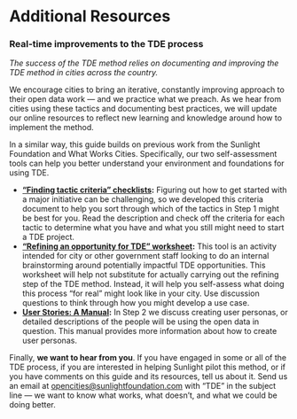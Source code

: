 # Additional Resources

### Real-time improvements to the TDE process

_The success of the TDE method relies on documenting and improving the TDE method in cities across the country._

We encourage cities to bring an iterative, constantly improving approach to their open data work — and we practice what we preach. As we hear from cities using these tactics and documenting best practices, we will update our online resources to reflect new learning and knowledge around how to implement the method.

In a similar way, this guide builds on previous work from the Sunlight Foundation and What Works Cities. Specifically, our two self-assessment tools can help you better understand your environment and foundations for using TDE.

* [**“Finding tactic criteria” checklists**](https://sunlight-foundation.gitbooks.io/tactical-data-engagement/content/criteria-for-find-tactics.html)**:** Figuring out how to get started with a major initiative can be challenging, so we developed this criteria document to help you sort through which of the tactics in Step 1 might be best for you. Read the description and check off the criteria for each tactic to determine what you have and what you still might need to start a TDE project.
* [**“Refining an opportunity for TDE” worksheet**](https://sunlight-foundation.gitbooks.io/tactical-data-engagement/content/worksheet-to-refine-an-opportunity.html)**:** This tool is an activity intended for city or other government staff looking to do an internal brainstorming around potentially impactful TDE opportunities. This worksheet will help not substitute for actually carrying out the refining step of the TDE method. Instead, it will help you self-assess what doing this process “for real” might look like in your city. Use discussion questions to think through how you might develop a use case.
* [**User Stories: A Manual**](https://docs.google.com/document/d/1KY-KhMQKMESu5oF93jvP5YF7ZEDpekgTbEDj50cCfdc/edit?pref=2&pli=1#)**:** In Step 2 we discuss creating user personas, or detailed descriptions of the people will be using the open data in question. This manual provides more information about how to create user personas.

Finally, **we want to hear from you**. If you have engaged in some or all of the TDE process, if you are interested in helping Sunlight pilot this method, or if you have comments on this guide and its resources, tell us about it. Send us an email at [opencities@sunlightfoundation.com](mailto:opencities@sunlightfoundation.com) with “TDE” in the subject line — we want to know what works, what doesn’t, and what we could be doing better.

